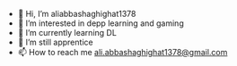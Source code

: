 - 👋 Hi, I’m aliabbashaghighat1378
- 👀 I’m interested in depp learning and gaming
- 🌱 I’m currently learning DL
- 💞️ I’m still apprentice
- 📫 How to reach me ali.abbashaghighat1378@gmail.com
<!---
aliabbashaghighat1378/aliabbashaghighat1378 is a ✨ special ✨ repository because its `README.md` (this file) appears on your GitHub profile.
You can click the Preview link to take a look at your changes.
--->
